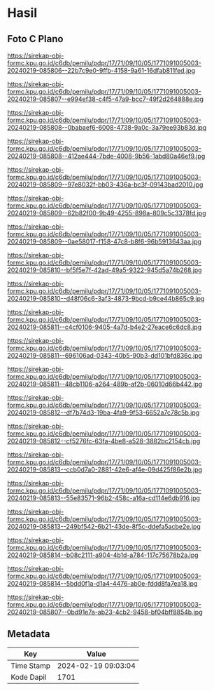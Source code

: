 # Hasil

## Foto C Plano

https://sirekap-obj-formc.kpu.go.id/c6db/pemilu/pdpr/17/71/09/10/05/1771091005003-20240219-085806--22b7c9e0-9ffb-4158-9a61-16dfab811fed.jpg

https://sirekap-obj-formc.kpu.go.id/c6db/pemilu/pdpr/17/71/09/10/05/1771091005003-20240219-085807--e994ef38-c4f5-47a9-bcc7-49f2d264888e.jpg

https://sirekap-obj-formc.kpu.go.id/c6db/pemilu/pdpr/17/71/09/10/05/1771091005003-20240219-085808--0babaef6-6008-4738-9a0c-3a79ee93b83d.jpg

https://sirekap-obj-formc.kpu.go.id/c6db/pemilu/pdpr/17/71/09/10/05/1771091005003-20240219-085808--412ae444-7bde-4008-9b56-1abd80a46ef9.jpg

https://sirekap-obj-formc.kpu.go.id/c6db/pemilu/pdpr/17/71/09/10/05/1771091005003-20240219-085809--97e8032f-bb03-436a-bc3f-09143bad2010.jpg

https://sirekap-obj-formc.kpu.go.id/c6db/pemilu/pdpr/17/71/09/10/05/1771091005003-20240219-085809--62b82f00-9b49-4255-898a-809c5c3378fd.jpg

https://sirekap-obj-formc.kpu.go.id/c6db/pemilu/pdpr/17/71/09/10/05/1771091005003-20240219-085809--0ae58017-f158-47c8-b8f6-96b5913643aa.jpg

https://sirekap-obj-formc.kpu.go.id/c6db/pemilu/pdpr/17/71/09/10/05/1771091005003-20240219-085810--bf5f5e7f-42ad-49a5-9322-945d5a74b268.jpg

https://sirekap-obj-formc.kpu.go.id/c6db/pemilu/pdpr/17/71/09/10/05/1771091005003-20240219-085810--d48f06c6-3af3-4873-9bcd-b9ce44b865c9.jpg

https://sirekap-obj-formc.kpu.go.id/c6db/pemilu/pdpr/17/71/09/10/05/1771091005003-20240219-085811--c4cf0106-9405-4a7d-b4e2-27eace6c6dc8.jpg

https://sirekap-obj-formc.kpu.go.id/c6db/pemilu/pdpr/17/71/09/10/05/1771091005003-20240219-085811--696106ad-0343-40b5-90b3-dd101bfd836c.jpg

https://sirekap-obj-formc.kpu.go.id/c6db/pemilu/pdpr/17/71/09/10/05/1771091005003-20240219-085811--48cb1106-a264-489b-af2b-06010d66b442.jpg

https://sirekap-obj-formc.kpu.go.id/c6db/pemilu/pdpr/17/71/09/10/05/1771091005003-20240219-085812--df7b74d3-19ba-4fa9-9f53-6652a7c78c5b.jpg

https://sirekap-obj-formc.kpu.go.id/c6db/pemilu/pdpr/17/71/09/10/05/1771091005003-20240219-085812--cf5276fc-63fa-4be8-a528-3882bc2154cb.jpg

https://sirekap-obj-formc.kpu.go.id/c6db/pemilu/pdpr/17/71/09/10/05/1771091005003-20240219-085813--ccb0d7a0-2881-42e6-af4e-09d425f86e2b.jpg

https://sirekap-obj-formc.kpu.go.id/c6db/pemilu/pdpr/17/71/09/10/05/1771091005003-20240219-085813--55e83571-96b2-458c-a16a-cd114e6db916.jpg

https://sirekap-obj-formc.kpu.go.id/c6db/pemilu/pdpr/17/71/09/10/05/1771091005003-20240219-085813--249bf542-6b21-43de-8f5c-ddefa5acbe2e.jpg

https://sirekap-obj-formc.kpu.go.id/c6db/pemilu/pdpr/17/71/09/10/05/1771091005003-20240219-085814--b08c2111-a904-4b1d-a784-117c75678b2a.jpg

https://sirekap-obj-formc.kpu.go.id/c6db/pemilu/pdpr/17/71/09/10/05/1771091005003-20240219-085814--5bdd0f1a-d1a4-4476-ab0e-fddd8fa7ea18.jpg

https://sirekap-obj-formc.kpu.go.id/c6db/pemilu/pdpr/17/71/09/10/05/1771091005003-20240219-085807--0bd91e7a-ab23-4cb2-9458-bf04bff8854b.jpg


## Metadata

| Key        | Value               |
| ---------- | ------------------- |
| Time Stamp | 2024-02-19 09:03:04 |
| Kode Dapil | 1701                |



